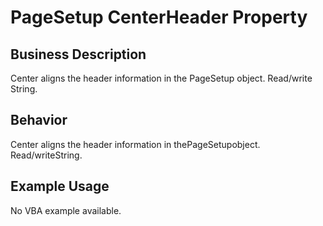 # PageSetup CenterHeader Property

## Business Description
Center aligns the header information in the PageSetup object. Read/write String.

## Behavior
Center aligns the header information in thePageSetupobject. Read/writeString.

## Example Usage
No VBA example available.